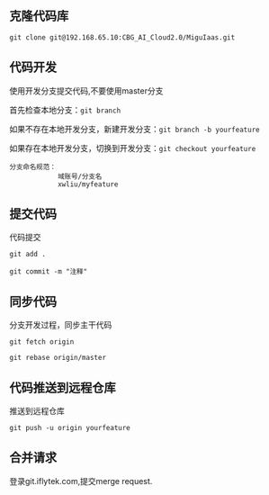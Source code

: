 ## 克隆代码库

`git clone git@192.168.65.10:CBG_AI_Cloud2.0/MiguIaas.git`



## 代码开发

使用开发分支提交代码,不要使用master分支

首先检查本地分支：`git branch`

如果不存在本地开发分支，新建开发分支：`git branch -b yourfeature`

如果存在本地开发分支，切换到开发分支：`git checkout yourfeature`

    分支命名规范：
                域账号/分支名
                xwliu/myfeature



## 提交代码

代码提交

`git add .`

`git commit -m "注释"`


## 同步代码

分支开发过程，同步主干代码

`git fetch origin`

`git rebase origin/master`



## 代码推送到远程仓库


推送到远程仓库

`git push -u origin yourfeature`


## 合并请求

登录git.iflytek.com,提交merge request.






